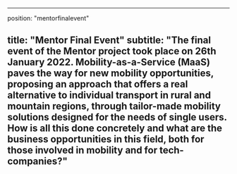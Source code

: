 

---
position: "mentorfinalevent"

title: "Mentor Final Event"
subtitle: "The final event of the Mentor project took place on 26th January 2022. Mobility-as-a-Service (MaaS) paves the way for new mobility opportunities, proposing an approach that offers a real alternative to individual transport in rural and mountain regions, through tailor-made mobility solutions designed for the needs of single users. How is all this done concretely and what are the business opportunities in this field, both for those involved in mobility and for tech-companies?"
---
